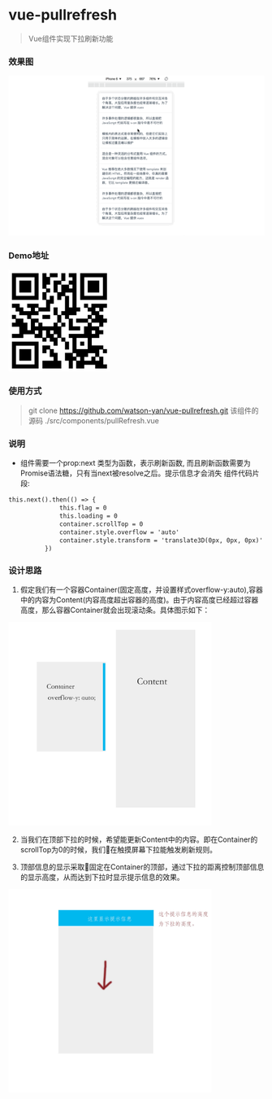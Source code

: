 # vue-pullrefresh

> Vue组件实现下拉刷新功能

### 效果图
<img src="./static/pullrefresh.gif">

### Demo地址
<img src="./static/qrcode.jpeg" width="200" height="200">

### 使用方式
> git clone https://github.com/watson-yan/vue-pullrefresh.git
该组件的源码 ./src/components/pullRefresh.vue

### 说明
* 组件需要一个prop:next 类型为函数，表示刷新函数, 而且刷新函数需要为Promise语法糖，只有当next被resolve之后。提示信息才会消失
组件代码片段:
```javasccript
this.next().then(() => {
              this.flag = 0
              this.loading = 0
              container.scrollTop = 0
              container.style.overflow = 'auto'
              container.style.transform = 'translate3D(0px, 0px, 0px)'
          })
```

### 设计思路
1. 假定我们有一个容器Container(固定高度，并设置样式overflow-y:auto),容器中的内容为Content(内容高度超出容器的高度)。由于内容高度已经超过容器高度，那么容器Container就会出现滚动条。具体图示如下：

<img src="./static/pic1.jpg" width="400" height="400">

2. 当我们在顶部下拉的时候，希望能更新Content中的内容。即在Container的scrollTop为0的时候，我们在触摸屏幕下拉能触发刷新规则。

3. 顶部信息的显示采取固定在Container的顶部，通过下拉的距离控制顶部信息的显示高度，从而达到下拉时显示提示信息的效果。

<img src="./static/pic2.jpg" width="400" height="400">



